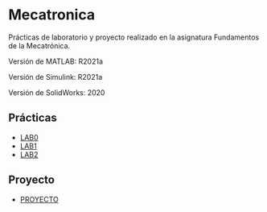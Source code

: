 # Mecatronica
Prácticas de laboratorio y proyecto realizado en la asignatura Fundamentos de la Mecatrónica.

Versión de MATLAB: R2021a

Versión de Simulink: R2021a

Versión de SolidWorks: 2020

## Prácticas 
- [LAB0](./LAB0/)
- [LAB1](./LAB1/)
- [LAB2](./LAB2/)

## Proyecto
- [PROYECTO](./PROYECTO/)